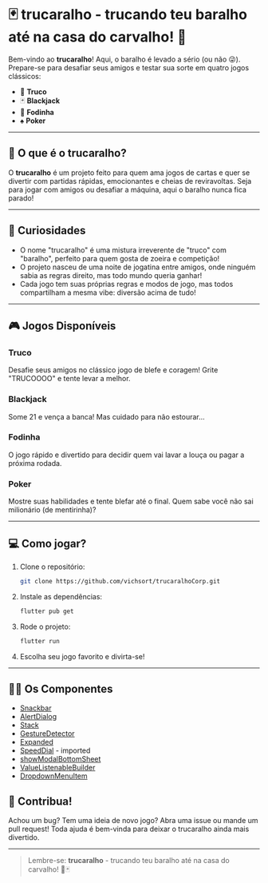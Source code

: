 # 🃏 trucaralho - trucando teu baralho até na casa do carvalho! 🌳

Bem-vindo ao **trucaralho**! Aqui, o baralho é levado a sério (ou não 😜). Prepare-se para desafiar seus amigos e testar sua sorte em quatro jogos clássicos:

- 🎲 **Truco**
- 🃏 **Blackjack**
- 🤏 **Fodinha**
- ♠️ **Poker**

---

## 🚀 O que é o trucaralho?

O **trucaralho** é um projeto feito para quem ama jogos de cartas e quer se divertir com partidas rápidas, emocionantes e cheias de reviravoltas. Seja para jogar com amigos ou desafiar a máquina, aqui o baralho nunca fica parado!

---

## 🧐 Curiosidades

- O nome "trucaralho" é uma mistura irreverente de "truco" com "baralho", perfeito para quem gosta de zoeira e competição!
- O projeto nasceu de uma noite de jogatina entre amigos, onde ninguém sabia as regras direito, mas todo mundo queria ganhar!
- Cada jogo tem suas próprias regras e modos de jogo, mas todos compartilham a mesma vibe: diversão acima de tudo!

---

## 🎮 Jogos Disponíveis

### Truco
Desafie seus amigos no clássico jogo de blefe e coragem! Grite "TRUCOOOO" e tente levar a melhor.

### Blackjack
Some 21 e vença a banca! Mas cuidado para não estourar...

### Fodinha
O jogo rápido e divertido para decidir quem vai lavar a louça ou pagar a próxima rodada.

### Poker
Mostre suas habilidades e tente blefar até o final. Quem sabe você não sai milionário (de mentirinha)?

---

## 💻 Como jogar?

1. Clone o repositório:
    ```bash
    git clone https://github.com/vichsort/trucaralhoCorp.git
    ```
2. Instale as dependências:
    ```bash
    flutter pub get
    ```
3. Rode o projeto:
    ```bash
    flutter run
    ```
4. Escolha seu jogo favorito e divirta-se!

---

## 👨‍💻 Os Componentes
- [Snackbar](https://api.flutter.dev/flutter/material/SnackBar-class.html)
- [AlertDialog](https://api.flutter.dev/flutter/material/Dialog-class.html)
- [Stack](https://api.flutter.dev/flutter/widgets/Stack-class.html)
- [GestureDetector](https://api.flutter.dev/flutter/widgets/GestureDetector-class.html)
- [Expanded](https://api.flutter.dev/flutter/widgets/Expanded-class.html)
- [SpeedDial](https://pub.dev/packages/flutter_speed_dial) - imported
- [showModalBottomSheet](https://api.flutter.dev/flutter/material/showModalBottomSheet.html) 
- [ValueListenableBuilder](https://api.flutter.dev/flutter/widgets/ValueListenableBuilder-class.html)
- [DropdownMenuItem](https://api.flutter.dev/flutter/material/DropdownMenuItem-class.html)

## 🤝 Contribua!

Achou um bug? Tem uma ideia de novo jogo? Abra uma issue ou mande um pull request! Toda ajuda é bem-vinda para deixar o trucaralho ainda mais divertido.

---

> Lembre-se: **trucaralho** - trucando teu baralho até na casa do carvalho! 🌳🃏
